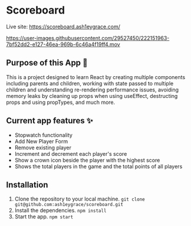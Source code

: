 # Scoreboard

Live site: https://scoreboard.ash1eygrace.com/

https://user-images.githubusercontent.com/29527450/222151963-7bf52dd2-e127-46ea-969b-6c46a4f19ff4.mov

## Purpose of this App 🤖

This is a project designed to learn React by creating multiple components including parents and children, working with state passed to multiple children and understanding re-rendering performance issues, avoiding memory leaks by cleaning up props when using useEffect, destructing props and using propTypes, and much more.

## Current app features ✨

- Stopwatch functionality 
- Add New Player Form 
- Remove existing player
- Increment and decrement each player's score
- Show a crown icon beside the player with the highest score
- Shows the total players in the game and the total points of all players

## Installation

1. Clone the repository to your local machine. `git clone git@github.com:ash1eygrace/scoreboard.git`
2. Install the dependencies. `npm install`
3. Start the app. `npm start`
